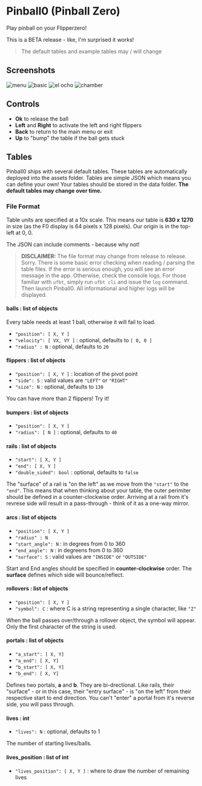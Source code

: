 # Pinball0 (Pinball Zero)
Play pinball on your Flipperzero!

This is a BETA release - like, I'm surprised it works! 

> The default tables and example tables may / will change

## Screenshots

![menu](screenshots/screenshot_menu.png)
![basic](screenshots/screenshot_basic.png)
![el ocho](screenshots/screenshot_el_ocho.png)
![chamber](screenshots/screenshot_chamber.png)

## Controls
* **Ok** to release the ball
* **Left** and **Right** to activate the left and right flippers
* **Back** to return to the main menu or exit
* **Up** to "bump" the table if the ball gets stuck

## Tables
Pinball0 ships with several default tables. These tables are automatically deployed into the assets folder. Tables are simple JSON which means you can define your own! Your tables should be stored in the data folder. **The default tables may change over time.**

### File Format
Table units are specified at a 10x scale. This means our table is **630 x 1270** in size (as the F0 display is 64 pixels x 128 pixels). Our origin is in the top-left at 0, 0.

The JSON can include comments - because why not!

> **DISCLAIMER:** The file format may change from release to release. Sorry. There is some basic error checking when reading / parsing the table files. If the error is serious enough, you will see an error message in the app. Otherwise, check the console logs. For those familiar with `ufbt`, simply run `ufbt cli` and issue the `log` command. Then launch Pinball0. All informational and higher logs will be displayed.

#### balls : list of objects
Every table needs at least 1 ball, otherwise it will fail to load.

* `"position": [ X, Y ]`
* `"velocity": [ VX, VY ]` : optional, defaults to `[ 0, 0 ]`
* `"radius" : N` : optional, defaults to `20`

#### flippers : list of objects
* `"position": [ X, Y ]` : location of the pivot point
* `"side": S` : valid values are `"LEFT"` or `"RIGHT"`
* `"size": N` : optional, defaults to `130`

You can have more than 2 flippers! Try it!

#### bumpers : list of objects
* `"position": [ X, Y ]`
* `"radius": [ N ]` : optional, defaults to `40`

#### rails : list of objects
* `"start": [ X, Y ]`
* `"end": [ X, Y ]`
* `"double_sided": bool` : optional, defaults to `false`

The "surface" of a rail is "on the left" as we move from the `"start"` to the `"end"`. This means that when thinking about your table, the outer perimiter should be defined in a counter-clockwise order. Arriving at a rail from it's revrese side will result in a pass-through - think of it as a one-way mirror.

#### arcs : list of objects
* `"position": [ X, Y ]`
* `"radius" : N`
* `"start_angle": N` : in degrees from 0 to 360
* `"end_angle": N` : in degreens from 0 to 360
* `"surface": S` : valid values are `"INSIDE"` or `"OUTSIDE"`

Start and End angles should be specified in **counter-clockwise** order. The **surface** defines which side will bounce/reflect.

#### rollovers : list of objects
* `"position": [ X, Y ]`
* `"symbol": C` : where C is a string representing a single character, like `"Z"`

When the ball passes over/through a rollover object, the symbol will appear. Only the first character of the string is used.

#### portals : list of objects
* `"a_start": [ X, Y]`
* `"a_end": [ X, Y]`
* `"b_start": [ X, Y]`
* `"b_end": [ X, Y]`

Defines two portals, **a** and **b**. They are bi-drectional. Like rails, their "surface" - or in this case, their "entry surface" - is "on the left" from their respective start to end direction. You can't "enter" a portal from it's reverse side, you will pass through.

#### lives : int
* `"lives": N` : optional, defaults to 1

The number of starting lives/balls.

#### lives_position : list of int
* `"lives_position": [ X, Y ]` : where to draw the number of remaining lives